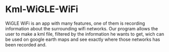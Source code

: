# Kml-WiGLE-WiFi
WiGLE WiFi is an app with many features, one of them is recording information about the surrounding wifi networks. 
Our program allows the user to make a kml file, filtered by the information he wants to get, wich can be used on google earth maps and see exactly where those networks has been recorded and.


